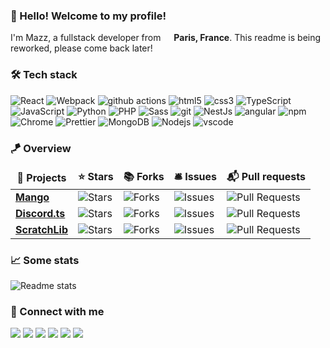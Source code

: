 ### 👋 Hello! Welcome to my profile!
I'm Mazz, a fullstack developer from <img src="https://image.flaticon.com/icons/svg/197/197560.svg" width="13"/> <b>Paris, France</b>. This readme is being reworked, please come back later!

### 🛠 Tech stack
<p>
  <img alt="React" src="https://img.shields.io/badge/-React-45b8d8?style=flat-square&logo=react&logoColor=white" />
  <img alt="Webpack" src="https://img.shields.io/badge/-Webpack-8DD6F9?style=flat-square&logo=webpack&logoColor=white" /> 
  <img alt="github actions" src="https://img.shields.io/badge/-Github_Actions-2088FF?style=flat-square&logo=github-actions&logoColor=white" />
  <img alt="html5" src="https://img.shields.io/badge/-HTML5-E34F26?style=flat-square&logo=html5&logoColor=white" />
  <img alt="css3" src="https://img.shields.io/badge/-CSS3-264de4?style=flat-square&logo=css3&logoColor=white" />
  <img alt="TypeScript" src="https://img.shields.io/badge/-TypeScript-007ACC?style=flat-square&logo=typescript&logoColor=white" />
  <img alt="JavaScript" src="https://img.shields.io/badge/-JavaScript-F0DB4F?style=flat-square&logo=javascript&logoColor=white" />
  <img alt="Python" src="https://img.shields.io/badge/-Python-4B8BBE?style=flat-square&logo=python&logoColor=white" />
  <img alt="PHP" src="https://img.shields.io/badge/-PHP-787CB5?style=flat-square&logo=php&logoColor=white" />
  <img alt="Sass" src="https://img.shields.io/badge/-Sass-CC6699?style=flat-square&logo=sass&logoColor=white" />
  <img alt="git" src="https://img.shields.io/badge/-Git-F05032?style=flat-square&logo=git&logoColor=white" />
  <img alt="NestJs" src="https://img.shields.io/badge/-NestJs-ea2845?style=flat-square&logo=nestjs&logoColor=white" />
  <img alt="angular" src="https://img.shields.io/badge/-Angular-DD0031?style=flat-square&logo=angular&logoColor=white" />
  <img alt="npm" src="https://img.shields.io/badge/-NPM-CB3837?style=flat-square&logo=npm&logoColor=white" />
  <img alt="Chrome" src="https://img.shields.io/badge/-Chrome-FB542B?style=flat-square&logo=google-chrome&logoColor=white" />
  <img alt="Prettier" src="https://img.shields.io/badge/-Prettier-F7B93E?style=flat-square&logo=prettier&logoColor=white" />
  <img alt="MongoDB" src="https://img.shields.io/badge/-MongoDB-13aa52?style=flat-square&logo=mongodb&logoColor=white" />
  <img alt="Nodejs" src="https://img.shields.io/badge/-Nodejs-43853d?style=flat-square&logo=Node.js&logoColor=white" />
  <img alt="vscode" src="https://img.shields.io/badge/-VSCode-0078d7?style=flat-square&logo=visual-studio-code&logoColor=white" />
</p>

<h3>🪁 Overview</h3>
<table>
  <thead align="center">
    <tr border: none;>
      <td><b>🎁 Projects</b></td>
      <td><b>⭐ Stars</b></td>
      <td><b>📚 Forks</b></td>
      <td><b>🛎 Issues</b></td>
      <td><b>📬 Pull requests</b></td>
    </tr>
  </thead>
  <tbody>
    <tr>
      <td><a href="https://github.com/mazzlabs/mango"><b>Mango</b></a></td>
      <td><img alt="Stars" src="https://img.shields.io/github/stars/mazzlabs/mango?style=flat-square&labelColor=343b41"/></td>
      <td><img alt="Forks" src="https://img.shields.io/github/forks/mazzlabs/mango?style=flat-square&labelColor=343b41"/></td>
      <td><img alt="Issues" src="https://img.shields.io/github/issues/mazzlabs/mango?style=flat-square&labelColor=343b41"/></td>
      <td><img alt="Pull Requests" src="https://img.shields.io/github/issues-pr/mazzlabs/mango?style=flat-square&labelColor=343b41"/></td>
    </tr>
	  <tr>
      <td><a href="https://github.com/mazzlabs/Discord.ts"><b>Discord.ts</b></a></td>
      <td><img alt="Stars" src="https://img.shields.io/github/stars/mazzlabs/discord.ts?style=flat-square&labelColor=343b41"/></td>
      <td><img alt="Forks" src="https://img.shields.io/github/forks/mazzlabs/discord.ts?style=flat-square&labelColor=343b41"/></td>
      <td><img alt="Issues" src="https://img.shields.io/github/issues/mazzlabs/discord.ts?style=flat-square&labelColor=343b41"/></td>
      <td><img alt="Pull Requests" src="https://img.shields.io/github/issues-pr/mazzlabs/discord.ts?style=flat-square&labelColor=343b41"/></td>
    </tr>
    <tr>
      <td><a href="https://github.com/mazzlabs/scratchlib"><b>ScratchLib</b></a></td>
      <td><img alt="Stars" src="https://img.shields.io/github/stars/mazzlabs/scratchlib?style=flat-square&labelColor=343b41"/></td>
      <td><img alt="Forks" src="https://img.shields.io/github/forks/mazzlabs/scratchlib?style=flat-square&labelColor=343b41"/></td>
      <td><img alt="Issues" src="https://img.shields.io/github/issues/mazzlabs/scratchlib?style=flat-square&labelColor=343b41"/></td>
      <td><img alt="Pull Requests" src="https://img.shields.io/github/issues-pr/mazzlabs/scratchlib?style=flat-square&labelColor=343b41"/></td>
    </tr>
  </tbody>
</table>

### 📈 Some stats
![Readme stats](https://github-readme-stats-eight-theta.vercel.app/api?username=mazzlabs&show_icons=true&theme=omni&include_all_commits=true&count_private=true)

### 🔗 Connect with me
<a href="https://mazz.fun"><img src="https://img.shields.io/badge/-mazz.fun-3423A6?style=flat&logo=Google-Chrome&logoColor=white"/></a>
<a href="mailto:ma15fo43@gmail.com"><img src="https://img.shields.io/badge/-mazz@gmail.com-D14836?style=flat&logo=Gmail&logoColor=white"/></a>
<a href="https://twitter.com/mazzdevs"><img src="https://img.shields.io/badge/-@mazzdevs-3423A6?style=flat&logo=twitter&logoColor=white&color=blue"/></a>
<a href="https://github.com/mazzlabs"><img src="https://img.shields.io/badge/-@mazzlabs-3423A6?style=flat&logo=github&logoColor=white&color=black"/></a>
<a href="https://open.spotify.com/user/edj6e418eswdx5ug1oei47es7"><img src="https://img.shields.io/badge/-@mazz-3423A6?style=flat&logo=spotify&logoColor=white&color=#1DB954"></a>
<a href="https://www.twitch.tv/mazzdevs"><img src="https://img.shields.io/badge/-@mazzdevs-3423A6?style=flat&logo=twitch&logoColor=white&color=purple"/></a>
